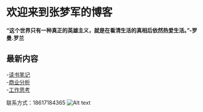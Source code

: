 # 欢迎来到张梦军的博客


**“这个世界只有一种真正的英雄主义，就是在看清生活的真相后依然热爱生活。”-罗曼.罗兰** 

## **最新内容**
-[读书笔记](posts/2023-10-09-blog.md)  
-[商业分析](posts/2023-10-09-blog.md)  
-[工作思考](posts/2023-10-09-blog.md)  


联系方式：18617184365
![Alt text](https://www.keaitupian.cn/cjpic/frombd/2/253/813118995/3510177746.jpg)
